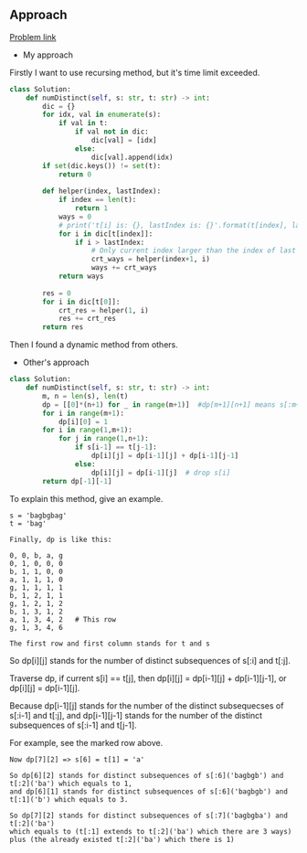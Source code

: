 ## Approach

[Problem link](https://leetcode.com/problems/distinct-subsequences/)

- My approach

Firstly I want to use recursing method, but it's time limit exceeded.

```python
class Solution:
    def numDistinct(self, s: str, t: str) -> int:
        dic = {}
        for idx, val in enumerate(s):
            if val in t:
                if val not in dic:
                    dic[val] = [idx]
                else:
                    dic[val].append(idx)
        if set(dic.keys()) != set(t):
            return 0
        
        def helper(index, lastIndex):
            if index == len(t):
                return 1
            ways = 0
            # print('t[i] is: {}, lastIndex is: {}'.format(t[index], lastIndex))
            for i in dic[t[index]]:
                if i > lastIndex:
                    # Only current index larger than the index of last character can compose a way
                    crt_ways = helper(index+1, i)
                    ways += crt_ways
            return ways
        
        res = 0
        for i in dic[t[0]]:
            crt_res = helper(1, i)
            res += crt_res
        return res
```

Then I found a dynamic method from others.

- Other's approach

```python
class Solution:
    def numDistinct(self, s: str, t: str) -> int:
        m, n = len(s), len(t)
        dp = [[0]*(n+1) for _ in range(m+1)]  #dp[m+1][n+1] means s[:m+2] t[:n+2]
        for i in range(m+1):
            dp[i][0] = 1
        for i in range(1,m+1):
            for j in range(1,n+1):
                if s[i-1] == t[j-1]:
                    dp[i][j] = dp[i-1][j] + dp[i-1][j-1]
                else:
                    dp[i][j] = dp[i-1][j]  # drop s[i]
        return dp[-1][-1]
```

To explain this method, give an example. 

```
s = 'bagbgbag'
t = 'bag'

Finally, dp is like this:

0, 0, b, a, g
0, 1, 0, 0, 0
b, 1, 1, 0, 0
a, 1, 1, 1, 0
g, 1, 1, 1, 1
b, 1, 2, 1, 1
g, 1, 2, 1, 2
b, 1, 3, 1, 2
a, 1, 3, 4, 2   # This row
g, 1, 3, 4, 6

The first row and first column stands for t and s
```

So dp[i][j] stands for the number of distinct subsequences of s[:i] and t[:j].

Traverse dp, if current s[i] == t[j], then dp[i][j] = dp[i-1][j] + dp[i-1][j-1], or dp[i][j] = dp[i-1][j].

Because dp[i-1][j] stands for the number of the distinct subsequecses of s[:i-1] and t[:j], and dp[i-1][j-1] stands for the number 
of the distinct subsequences of s[:i-1] and t[j-1].

For example, see the marked row above.
```
Now dp[7][2] => s[6] = t[1] = 'a'

So dp[6][2] stands for distinct subsequences of s[:6]('bagbgb') and t[:2]('ba') which equals to 1, 
and dp[6][1] stands for distinct subsequences of s[:6]('bagbgb') and t[:1]('b') which equals to 3.

So dp[7][2] stands for distinct subsequences of s[:7]('bagbgba') and t[:2]('ba') 
which equals to (t[:1] extends to t[:2]('ba') which there are 3 ways) plus (the already existed t[:2]('ba') which there is 1)
```
